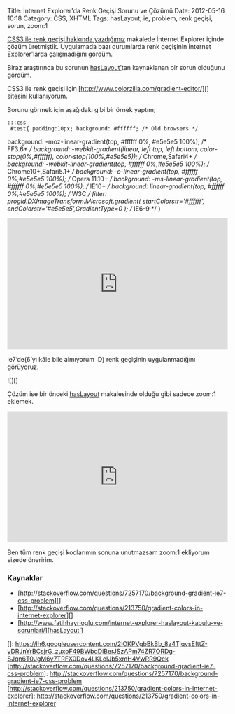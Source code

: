 Title: İnternet Explorer&#039;da Renk Geçişi Sorunu ve Çözümü
Date: 2012-05-16 10:18
Category: CSS, XHTML
Tags: hasLayout, ie, problem, renk geçişi, sorun, zoom:1

[CSS3 ile renk geçişi hakkında yazdığımız][] makalede İnternet Explorer
içinde çözüm üretmiştik. Uygulamada bazı durumlarda renk geçişinin
İnternet Explorer’larda çalışmadığını gördüm.

Biraz araştırınca bu sorunun [hasLayout’][]tan kaynaklanan bir sorun
olduğunu gördüm.

CSS3 ile renk geçişi için [http://www.colorzilla.com/gradient-editor/][]
sitesini kullanıyorum.

Sorunu görmek için aşağıdaki gibi bir örnek yaptım;

	:::css
	 #test{ padding:10px; background: #ffffff; /* Old browsers */
background: -moz-linear-gradient(top, #ffffff 0%, #e5e5e5 100%); /*
FF3.6+ */ background: -webkit-gradient(linear, left top, left bottom,
color-stop(0%,#ffffff), color-stop(100%,#e5e5e5)); /* Chrome,Safari4+
*/ background: -webkit-linear-gradient(top, #ffffff 0%,#e5e5e5 100%);
/* Chrome10+,Safari5.1+ */ background: -o-linear-gradient(top,
#ffffff 0%,#e5e5e5 100%); /* Opera 11.10+ */ background:
-ms-linear-gradient(top, #ffffff 0%,#e5e5e5 100%); /* IE10+ */
background: linear-gradient(top, #ffffff 0%,#e5e5e5 100%); /* W3C */
filter: progid:DXImageTransform.Microsoft.gradient(
startColorstr='#ffffff', endColorstr='#e5e5e5',GradientType=0 ); /*
IE6-9 */ } 
<iframe style="width: 100%; height: 300px" src="http://jsfiddle.net/fatihhayri/2gKwm/4/embedded/css,result,html" allowfullscreen="allowfullscreen" frameborder="0"></iframe>

ie7’de(6’yı kâle bile almıyorum :D) renk geçişinin uygulanmadığını
görüyoruz.

![][]

Çözüm ise bir önceki [hasLayout][hasLayout’] makalesinde olduğu gibi
sadece zoom:1 eklemek.

<iframe style="width: 100%; height: 300px" src="http://jsfiddle.net/fatihhayri/Q2z89/embedded/css,result,html" allowfullscreen="allowfullscreen" frameborder="0"></iframe>

Ben tüm renk geçişi kodlarımın sonuna unutmazsam zoom:1 ekliyorum sizede
öneririm.

### Kaynaklar

-   [http://stackoverflow.com/questions/7257170/background-gradient-ie7-css-problem][]
-   [http://stackoverflow.com/questions/213750/gradient-colors-in-internet-explorer][]
-   [http://www.fatihhayrioglu.com/internet-explorer-haslayout-kabulu-ve-sorunlari/][hasLayout’]

</p>

  [CSS3 ile renk geçişi hakkında yazdığımız]: http://www.fatihhayrioglu.com/css-renk-gecisleri-gradients/
  [hasLayout’]: http://www.fatihhayrioglu.com/internet-explorer-haslayout-kabulu-ve-sorunlari/
  [http://www.colorzilla.com/gradient-editor/]: http://www.colorzilla.com/gradient-editor/
  []: https://lh6.googleusercontent.com/2lOKPVgbBkBb_8z4TjqvsEfttZ-yDRJnYrBCsjrG_zuxoF49BWbqDiBerJSzAPm74ZR7ORDg-SJqn6T0JgM6y7TRFX0Dov4LKLolJb5xmH4VwRR9Qek
  [http://stackoverflow.com/questions/7257170/background-gradient-ie7-css-problem]: http://stackoverflow.com/questions/7257170/background-gradient-ie7-css-problem
  [http://stackoverflow.com/questions/213750/gradient-colors-in-internet-explorer]: http://stackoverflow.com/questions/213750/gradient-colors-in-internet-explorer
